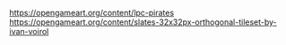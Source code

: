 

https://opengameart.org/content/lpc-pirates
https://opengameart.org/content/slates-32x32px-orthogonal-tileset-by-ivan-voirol
